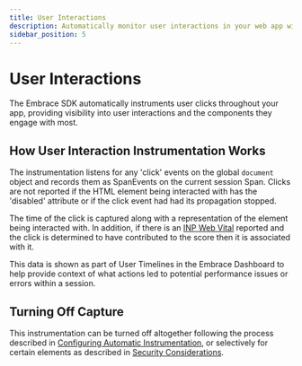 ```yaml
---
title: User Interactions
description: Automatically monitor user interactions in your web app with Embrace
sidebar_position: 5
---
```


# User Interactions

The Embrace SDK automatically instruments user clicks throughout your app, providing visibility into user interactions
and the components they engage with most.

## How User Interaction Instrumentation Works

The instrumentation listens for any 'click' events on the global `document` object and records them as SpanEvents on
the current session Span. Clicks are not reported if the HTML element being interacted with has the 'disabled' attribute
or if the click event had had its propagation stopped.

The time of the click is captured along with a representation of the element being interacted with. In addition, if there
is an [INP Web Vital](/web/automatic-instrumentation/web-vitals.md) reported and the click is determined to have
contributed to the score then it is associated with it.

This data is shown as part of User Timelines in the Embrace Dashboard to help provide context of what actions led to 
potential performance issues or errors within a session.

## Turning Off Capture

This instrumentation can be turned off altogether following the process described in [Configuring Automatic Instrumentation](/web/automatic-instrumentation/index.md#configuring-automatic-instrumentation),
or selectively for certain elements as described in [Security Considerations](/web/best-practices/security-considerations.md#configure-the-user-interaction-auto-instrumentation).